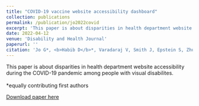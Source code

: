```yaml
---
title: "COVID-19 vaccine website accessibility dashboard"
collection: publications
permalink: /publication/jo2022covid
excerpt: 'This paper is about disparities in health department website accessibility during the COVID-19 pandemic among people with visual disabilites. <br><br> *equally contributing first authors'
date: 2022-04-12
venue: 'Disability and Health Journal'
paperurl: ''
citation: 'Jo G*, <b>Habib D</b>*, Varadaraj V, Smith J, Epstein S, Zhu J, Yenokyan G, Ayers K, Swenor BK. COVID-19 vaccine website accessibility dashboard. <i>Disabil Health J</i>. 2022;15(3):101325. doi:10.1016/j.dhjo.2022.101325'
---
```

This paper is about disparities in health department website accessibility during the COVID-19 pandemic among people with visual disabilites. <br><br> *equally contributing first authors

[Download paper here](http://danielrshabib.github.io/files/jo2022covid.pdf)
